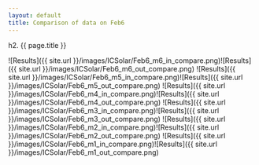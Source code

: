 ```yaml
---
layout: default
title: Comparison of data on Feb6
---
```

h2. {{ page.title }}

![Results]({{ site.url }}/images/ICSolar/Feb6_m6_in_compare.png)![Results]({{ site.url }}/images/ICSolar/Feb6_m6_out_compare.png)
![Results]({{ site.url }}/images/ICSolar/Feb6_m5_in_compare.png)![Results]({{ site.url }}/images/ICSolar/Feb6_m5_out_compare.png)
![Results]({{ site.url }}/images/ICSolar/Feb6_m4_in_compare.png)![Results]({{ site.url }}/images/ICSolar/Feb6_m4_out_compare.png)
![Results]({{ site.url }}/images/ICSolar/Feb6_m3_in_compare.png)![Results]({{ site.url }}/images/ICSolar/Feb6_m3_out_compare.png)
![Results]({{ site.url }}/images/ICSolar/Feb6_m2_in_compare.png)![Results]({{ site.url }}/images/ICSolar/Feb6_m2_out_compare.png)
![Results]({{ site.url }}/images/ICSolar/Feb6_m1_in_compare.png)![Results]({{ site.url }}/images/ICSolar/Feb6_m1_out_compare.png)
